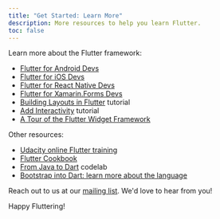 ```yaml
---
title: "Get Started: Learn More"
description: More resources to help you learn Flutter.
toc: false
---
```


Learn more about the Flutter framework:

* [Flutter for Android Devs](/get-started/flutter-for/android-devs)
* [Flutter for iOS Devs](/get-started/flutter-for/ios-devs)
* [Flutter for React Native Devs](/get-started/flutter-for/react-native-devs)
* [Flutter for Xamarin.Forms Devs](/get-started/flutter-for/xamarin-forms-devs)
* [Building Layouts in Flutter](/development/ui/layout) tutorial
* [Add Interactivity](/development/ui/interactive) tutorial
* [A Tour of the Flutter Widget Framework](/development/ui/widgets-intro)

Other resources:

* [Udacity online Flutter training](https://www.udacity.com/course/build-native-mobile-apps-with-flutter--ud905)
* [Flutter Cookbook](/cookbook)
* [From Java to Dart](https://codelabs.developers.google.com/codelabs/from-java-to-dart/#0) codelab
* [Bootstrap into Dart: learn more about the language](/resources/bootstrap-into-dart)

Reach out to us at our [mailing list][]. We'd love to hear from you!

Happy Fluttering!

[mailing list]: mailto:{{site.email}}
